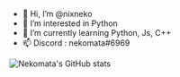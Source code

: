 - 👋 Hi, I’m @nixneko
- 👀 I’m interested in Python
- 🌱 I’m currently learning Python, Js, C++
- 📫 Discord : nekomata#6969


![Nekomata's GitHub stats](https://github-readme-stats.vercel.app/api?username=nixneko&show_icons=true&theme=radical)
